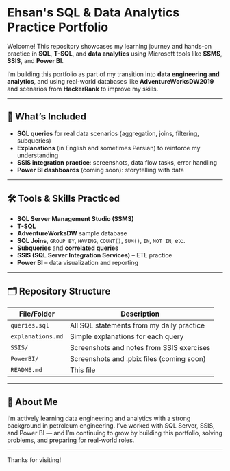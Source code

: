 # Ehsan's SQL & Data Analytics Practice Portfolio

Welcome! This repository showcases my learning journey and hands-on practice in **SQL**, **T-SQL**, and **data analytics** using Microsoft tools like **SSMS**, **SSIS**, and **Power BI**.

I’m building this portfolio as part of my transition into **data engineering and analytics**, and using real-world databases like **AdventureWorksDW2019** and scenarios from **HackerRank** to improve my skills.

---

## 📘 What’s Included

- **SQL queries** for real data scenarios (aggregation, joins, filtering, subqueries)
- **Explanations** (in English and sometimes Persian) to reinforce my understanding
- **SSIS integration practice**: screenshots, data flow tasks, error handling
- **Power BI dashboards** (coming soon): storytelling with data

---

## 🛠 Tools & Skills Practiced

- **SQL Server Management Studio (SSMS)**
- **T-SQL**
- **AdventureWorksDW** sample database
- **SQL Joins**, `GROUP BY`, `HAVING`, `COUNT()`, `SUM()`, `IN`, `NOT IN`, etc.
- **Subqueries** and **correlated queries**
- **SSIS (SQL Server Integration Services)** – ETL practice
- **Power BI** – data visualization and reporting

---

## 🗂 Repository Structure

| File/Folder         | Description                                 |
|---------------------|---------------------------------------------|
| `queries.sql`        | All SQL statements from my daily practice   |
| `explanations.md`    | Simple explanations for each query          |
| `SSIS/`              | Screenshots and notes from SSIS exercises   |
| `PowerBI/`           | Screenshots and .pbix files (coming soon)   |
| `README.md`          | This file                                   |

---

## 🌱 About Me

I’m actively learning data engineering and analytics with a strong background in petroleum engineering. I’ve worked with SQL Server, SSIS, and Power BI — and I’m continuing to grow by building this portfolio, solving problems, and preparing for real-world roles.

---

Thanks for visiting!
